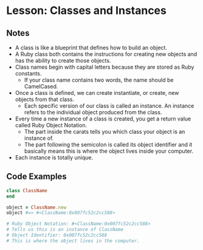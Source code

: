 # Lesson: Classes and Instances

## Notes

- A class is like a blueprint that defines how to build an object.
- A Ruby class both contains the instructions for creating new objects and has the ability to create those objects.
- Class names begin with capital letters because they are stored as Ruby constants.
  - If your class name contains two words, the name should be CamelCased.
- Once a class is defined, we can create instantiate, or create, new objects from that class.
  - Each specific version of our class is called an instance. An instance refers to the individual object produced from the class.
- Every time a new instance of a class is created, you get a return value called Ruby Object Notation.
  - The part inside the carats tells you which class your object is an instance of.
  - The part following the semicolon is called its object identifier and it basically means this is where the object lives inside your computer.
- Each instance is totally unique.

## Code Examples

```ruby
class ClassName
end

object = ClassName.new
object #=> #<ClassName:0x007fc52c2cc588>

# Ruby Object Notation: #<ClassName:0x007fc52c2cc588>
# Tells us this is an instance of ClassName
# Object Identifier: 0x007fc52c2cc588
# This is where the object lives in the computer.
```